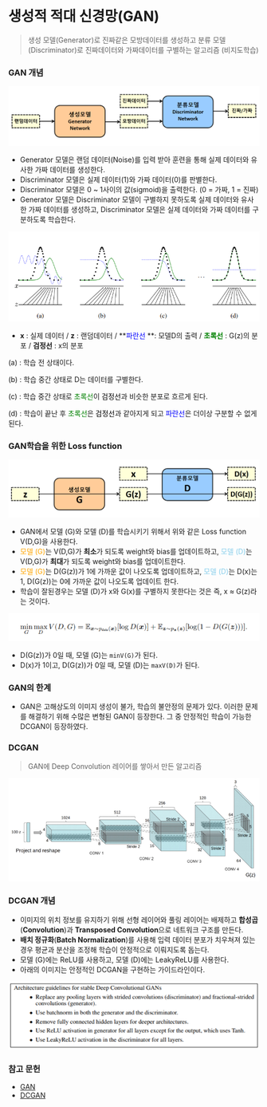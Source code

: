 # 생성적 적대 신경망(GAN)

>생성 모델(Generator)로 진짜같은 모방데이터를 생성하고 분류 모델(Discriminator)로 진짜데이터와 가짜데이터를 구별하는 알고리즘 (비지도학습)



### GAN 개념

![GAN모델그림](../markdown-images/GAN%EB%AA%A8%EB%8D%B8%EA%B7%B8%EB%A6%BC.png)

* Generator 모델은 랜덤 데이터(Noise)를 입력 받아 훈련을 통해 실제 데이터와 유사한 가짜 데이터를 생성한다.
*  Discriminator 모델은 실제 데이터(1)와 가짜 데이터(0)를 판별한다.
* Discriminator 모델은 0 ~ 1사이의 값(sigmoid)을 출력한다. (0 = 가짜, 1 = 진짜)
* Generator 모델은 Discriminator 모델이 구별하지 못하도록 실제 데이터와 유사한 가짜 데이터를 생성하고, Discriminator 모델은 실제 데이터와 가짜 데이터를 구분하도록 학습한다.

![gan설명](../markdown-images/gan%EC%84%A4%EB%AA%85.png)

* **x** : 실제 데이터 / **z** : 랜덤데이터 / **<span style="color:blue">파란선</span> **: 모델D의 출력 / **<span style="color:green">초록선</span>** : G(z)의 분포 /  **검정선** : x의 분포

(a) : 학습 전 상태이다.

(b) : 학습 중간 상태로 D는 데이터를 구별한다.

(c) : 학습 중간 상태로 <span style="color:green">초록선</span>이 <span style="color:black">검정선</span>과 비슷한 분포로 흐르게 된다.

(d) : 학습이 끝난 후 <span style="color:green">초록선</span>은 <span style="color:black">검정선</span>과 같아지게 되고 <span style="color:blue">파란선</span>은 더이상 구분할 수 없게 된다.



### GAN학습을 위한 Loss function

![GAN모델설명](../markdown-images/GAN%EB%AA%A8%EB%8D%B8%EC%84%A4%EB%AA%85.png)

* GAN에서 모델 (G)와 모델 (D)를 학습시키기 위해서 위와 같은 Loss function V(D,G)을 사용한다.
*  <span style="color:orange">모델 (G)</span>는 V(D,G)가 **최소**가 되도록 weight와 bias를 업데이트하고, <span style="color:skyblue">모델 (D)</span>는 V(D,G)가 **최대**가 되도록 weight와 bias를 업데이트한다.
* <span style="color:orange">모델 (G)</span>는 D(G(z))가 1에 가까운 값이 나오도록 업데이트하고, <span style="color:skyblue">모델 (D)</span>는 D(x)는 1, D(G(z))는 0에 가까운 값이 나오도록 업데이트 한다.
* 학습이 잘된경우는 모델 (D)가 x와 G(x)를 구별하지 못한다는 것은 즉, x ≈ G(z)라는 것이다.

![gan_loss](../markdown-images/gan_loss.png)

* D(G(z))가 0일 때, 모델 (G)는 `minV(G)`가 된다.  
* D(x)가 1이고, D(G(z))가 0일 때, 모델 (D)는 `maxV(D)`가 된다.

### GAN의 한계

* GAN은 고해상도의 이미지 생성이 불가, 학습의 불안정의 문제가 있다. 이러한 문제를 해결하기 위해 수많은 변형된 GAN이 등장한다. 그 중 안정적인 학습이 가능한 DCGAN이 등장하였다.

### DCGAN

> GAN에 Deep Convolution 레이어를 쌓아서 만든 알고리즘

![DCGAN](../TIL/markdown-images/DCGAN.png)

### DCGAN 개념

* 이미지의 위치 정보를 유지하기 위해 선형 레이어와 풀링 레이어는 배제하고 **합성곱**(**Convolution**)과 **Transposed Convolution**으로 네트워크 구조를 만든다.
* **배치 정규화**(**Batch Normalization**)를 사용해 입력 데이터 분포가 치우쳐져 있는 경우 평균과 분산을 조정해 학습이 안정적으로 이뤄지도록 돕는다.
* 모델 (G)에는 ReLU를 사용하고, 모델 (D)에는 LeakyReLU를 사용한다. 
* 아래의 이미지는 안정적인 DCGAN을 구현하는 가이드라인이다.

![DCGAN_guideline](../TIL/markdown-images/DCGAN_guideline.PNG)



### 참고 문헌

* [GAN](https://arxiv.org/abs/1406.2661)
* [DCGAN](https://arxiv.org/abs/1511.06434)









